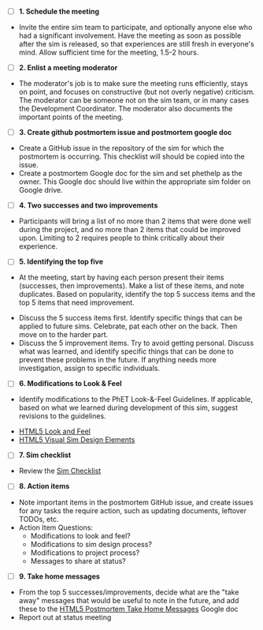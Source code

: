 - [ ]  **1. Schedule the meeting**
- Invite the entire sim team to participate, and optionally anyone else who had a significant involvement. Have the
  meeting as soon as possible after the sim is released, so that experiences are still fresh in everyone's mind. Allow
  sufficient time for the meeting, 1.5-2 hours.

- [ ]  **2. Enlist a meeting moderator**
- The moderator's job is to make sure the meeting runs efficiently, stays on point, and focuses on constructive (but not
  overly negative) criticism. The moderator can be someone not on the sim team, or in many cases the Development
  Coordinator. The moderator also documents the important points of the meeting.

- [ ]  **3. Create github postmortem issue and postmortem google doc**
- Create a GitHub issue in the repository of the sim for which the postmortem is occurring. This checklist will should
  be copied into the issue.
- Create a postmortem Google doc for the sim and set phethelp as the owner. This Google doc should live within the
  appropriate sim folder on Google drive.

- [ ]  **4. Two successes and two improvements**
- Participants will bring a list of no more than 2 items that were done well during the project, and no more than 2
  items that could be improved upon. Limiting to 2 requires people to think critically about their experience.

- [ ]  **5. Identifying the top five**
- At the meeting, start by having each person present their items (successes, then improvements). Make a list of these
  items, and note duplicates. Based on popularity, identify the top 5 success items and the top 5 items that need
  improvement.

* Discuss the 5 success items first. Identify specific things that can be applied to future sims. Celebrate, pat each
  other on the back. Then move on to the harder part.
* Discuss the 5 improvement items. Try to avoid getting personal. Discuss what was learned, and identify specific things
  that can be done to prevent these problems in the future. If anything needs more investigation, assign to specific
  individuals.

- [ ]  **6. Modifications to Look & Feel**
- Identify modifications to the PhET Look-&-Feel Guidelines. If applicable, based on what we learned during development
  of this sim, suggest revisions to the guidelines.

* [HTML5 Look and Feel](https://docs.google.com/document/d/1Fg4E6VNMsnId7CjsyqHKnZeIoQ4N-5ezM9PTkj7N3PM/edit)
* [HTML5 Visual Sim Design Elements
  ](https://docs.google.com/document/d/1rpp0vT7-bGUs_5tZP_77-HM8PnaGbIDQ5DGNygX5CBo/edit)

- [ ]  **7. Sim checklist**
- Review the [Sim Checklist](https://github.com/phetsims/phet-info/blob/main/checklists/sim-checklist.md)

- [ ]  **8. Action items**
- Note important items in the postmortem GitHub issue, and create issues for any tasks the require action, such as
  updating documents, leftover TODOs, etc.
- Action Item Questions:
  - Modifications to look and feel?
  - Modifications to sim design process?
  - Modifications to project process?
  - Messages to share at status?

- [ ]  **9. Take home messages**
- From the top 5 successes/improvements, decide what are the "take away" messages that would be useful to note in the
  future, and add these to
  the [HTML5 Postmortem Take Home Messages](https://docs.google.com/document/d/1hayLX0FbhYqGao-5xizAFU9kVBzqrW_RVX88Wk_C_Lc/edit#heading=h.krbf2d24bpav)
  Google doc
- Report out at status meeting
